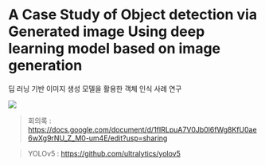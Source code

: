 # A Case Study of Object detection via Generated image Using deep learning model based on image generation
딥 러닝 기반 이미지 생성 모델을 활용한 객체 인식 사례 연구 

<img src="https://img.shields.io/badge/Python-3766AB?style=flat-square&logo=Python&logoColor=white"/></a>


> 회의록 : https://docs.google.com/document/d/1fIRLpuA7V0Jb0l6fWg8KfU0ae6wXg9rNU_Z_M0-um4E/edit?usp=sharing

> YOLOv5 : https://github.com/ultralytics/yolov5


